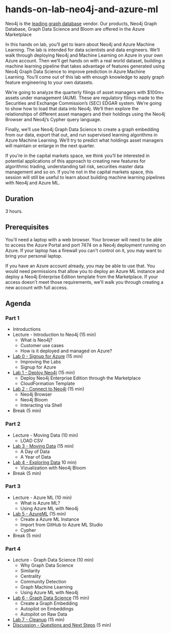 # hands-on-lab-neo4j-and-azure-ml
Neo4j is the [leading graph database](https://neo4j.com/whitepapers/forrester-wave-graph-data-platforms/) vendor.  Our products, Neo4j Graph Database, Graph Data Science and Bloom are offered in the Azure Marketplace

In this hands on lab, you’ll get to learn about Neo4j and Azure Machine Learning.  The lab is intended for data scientists and data engineers.  We’ll walk through deploying Neo4j and Machine Learning on Azure in your own Azure account.  Then we’ll get hands on with a real world dataset, building a machine learning pipeline that takes advantage of features generated using Neo4j Graph Data Science to improve prediction in Azure Machine Learning.  You’ll come out of this lab with enough knowledge to apply graph feature engineering to your own datasets.

We’re going to analyze the quarterly filings of asset managers with $100m+ assets under management (AUM).  These are regulatory filings made to the Securities and Exchange Commission’s (SEC) EDGAR system.  We’re going to show how to load that data into Neo4j.  We’ll then explore the relationships of different asset managers and their holdings using the Neo4j Browser and Neo4j’s Cypher query language.

Finally, we’ll use Neo4j Graph Data Science to create a graph embedding from our data, export that out, and run supervised learning algorithms in Azure Machine Learning.  We’ll try to predict what holdings asset managers will maintain or enlarge in the next quarter.  

If you’re in the capital markets space, we think you’ll be interested in potential applications of this approach to creating new features for algorithmic trading, understanding tail risk, securities master data management and so on.  If you’re not in the capital markets space, this session will still be useful to learn about building machine learning pipelines with Neo4j and Azure ML.


## Duration
3 hours.

## Prerequisites
You'll need a laptop with a web browser. Your browser will need to be able to access the Azure Portal and port 7474 on a Neo4j deployment running on Azure.  If your laptop has a firewall you can't control on it, you may want to bring your personal laptop.

If you have an Azure account already, you may be able to use that.  You would need permissions that allow you to deploy an Azure ML instance and deploy a Neo4j Enterprise Edition template from the Marketplace. If your access doesn't meet those requirements, we'll walk you through creating a new account with full access.

## Agenda

### Part 1
* Introductions
* Lecture - Introduction to Neo4j (15 min)
    * What is Neo4j?
    * Customer use cases
    * How is it deployed and managed on Azure?
* [Lab 0 - Signup for Azure](Lab%200%20-%20Signup%20for%20Azure) (15 min)
    * Improving the Labs
    * Signup for Azure
* [Lab 1 - Deploy Neo4j](Lab%201%20-%20Deploy%20Neo4j) (15 min)
    * Deploy Neo4j Enterprise Edition through the Marketplace
    * CloudFormation Template
* [Lab 2 - Connect to Neo4j](Lab%202%20-%20Connect%20to%20Neo4j/README.md) (15 min)
    * Neo4j Browser
    * Neo4j Bloom
    * Interacting via Shell
* Break (5 min)

### Part 2
* Lecture - Moving Data (10 min)
    * LOAD CSV
* [Lab 3 - Moving Data](Lab%203%20-%20Moving%20Data/README.md) (15 min)
    * A Day of Data
    * A Year of Data
* [Lab 4 - Exploring Data](Lab%204%20-%20Exploring%20Data/README.md) 10 min)
    * Vizualization with Neo4j Bloom
* Break (5 min)

### Part 3
* Lecture - Azure ML (10 min)
    * What is Azure ML?
    * Using Azure ML with Neo4j
* [Lab 5 - AzureML](Lab%205%20-%20AzureML) (15 min)
    * Create a Azure ML Instance
    * Import from GitHub to Azure ML Studio
    * Cypher
* Break (5 min)

### Part 4
* Lecture - Graph Data Science (10 min)
    * Why Graph Data Science
    * Similarity
    * Centrality
    * Community Detection
    * Graph Machine Learning
    * Using Azure ML with Neo4j
* [Lab 6 - Graph Data Science](Lab%206%20-%20Graph%20Data%20Science/README.md) (15 min)
    * Create a Graph Embedding
    * Autopilot on Embeddings
    * Autopilot on Raw Data
* [Lab 7 - Cleanup](Lab%207%20-%20Cleanup) (15 min)
* [Discussion - Questions and Next Steps](Discussion%20-%20Questions%20and%20Next%20Steps.md) (5 min)
